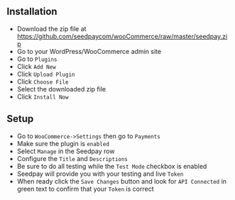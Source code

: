 ## Installation
* Download the zip file at https://github.com/seedpaycom/wooCommerce/raw/master/seedpay.zip
* Go to your WordPress/WooCommerce admin site
* Go to `Plugins`
* Click `Add New`
* Click `Upload Plugin`
* Click `Choose File`
* Select the downloaded zip file
* Click `Install Now`


## Setup
* Go to `WooCommerce->Settings` then go to `Payments` 
* Make sure the plugin is `enabled`
* Select `Manage` in the Seedpay row
* Configure the `Title` and `Descriptions`
* Be sure to do all testing while the `Test Mode` checkbox is enabled
* Seedpay will provide you with your testing and live `Token`
* When ready click the `Save Changes` button and look for `API Connected` in green text to confirm that your `Token` is correct
